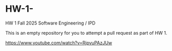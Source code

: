 # HW-1-

HW 1 Fall 2025 Software Engineering / IPD 

This is an empty repository for you to attempt a pull request as part of HW 1.

https://www.youtube.com/watch?v=RjpvuPAzJUw

